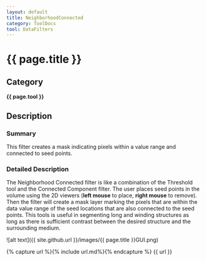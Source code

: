 ```yaml
---
layout: default
title: NeighborhoodConnected
category: ToolDocs 
tool: DataFilters 
---
```


# {{ page.title }} 

## Category

**{{ page.tool }}**

## Description

### Summary

This filter creates a mask indicating pixels within a value range and connected to seed points.

### Detailed Description

The Neighborhood Connected filter is like a combination of the Threshold tool and the Connected Component filter. The user places seed points in the volume using the 2D viewers (**left mouse** to place, **right mouse** to remove). Then the filter will create a mask layer marking the pixels that are within the data value range of the seed locations that are also connected to the seed points. This tools is useful in segmenting long and winding structures as long as there is sufficient contrast between the desired structure and the surrounding medium.

![alt text]({{ site.github.url }}/images/{{ page.title }}GUI.png)

{% capture url %}{% include url.md%}{% endcapture %}
{{ url }}


